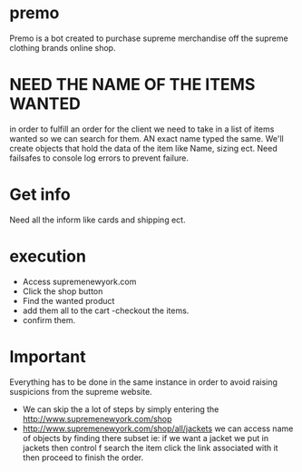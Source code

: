 # premo
Premo is a bot created to purchase supreme merchandise off the supreme clothing brands online shop.

# NEED THE NAME OF THE ITEMS WANTED 

in order to fulfill an order for the client we need to take in a list of items wanted so we can search for them.
AN exact name typed the same.
We'll create objects that hold the data of the item like 
Name, sizing ect.
Need failsafes to console log errors to prevent failure. 

# Get info

Need all the inform like cards and shipping ect.

# execution
- Access supremenewyork.com
- Click the shop button
- Find the wanted product
- add them all to the cart
-checkout the items. 
- confirm them.

# Important 
Everything has to be done in the same instance in order to avoid raising suspicions from 
the supreme website.
- We can skip the a lot of steps by simply entering the http://www.supremenewyork.com/shop
- http://www.supremenewyork.com/shop/all/jackets we can access name of objects by finding there subset 
ie: if we want a jacket we put in jackets then control f search the item click the link associated with it then proceed to finish the order.
